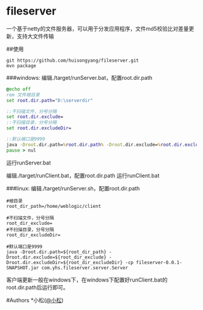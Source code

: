 # fileserver
一个基于netty的文件服务器，可以用于分发应用程序，文件md5校验比对差量更新，支持大文件传输

##使用
```shell
git https://github.com/huisongyang/fileserver.git
mvn package
```
###windows:
编辑./target/runServer.bat，配置root.dir.path
```bat
@echo off
rem 文件根目录
set root.dir.path="D:\serverdir"

::不扫描文件，分号分隔
set root.dir.exclude=
::不扫描目录，分号分隔
set root.dir.excludeDir=

::默认端口是9999
java -Droot.dir.path=%root.dir.path% -Droot.dir.exclude=%root.dir.exclude% -Droot.dir.excludeDir=%root.dir.excludeDir% -cp fileserver-0.0.1-SNAPSHOT.jar com.yhs.fileserver.server.Server
pause > nul
```
运行runServer.bat

编辑./target/runClient.bat，配置root.dir.path
运行runClient.bat

###linux:
编辑./target/runServer.sh，配置root.dir.path
```shell
#根目录
root_dir_path=/home/weblogic/client

#不扫描文件，分号分隔
root_dir_exclude=
#不扫描目录，分号分隔
root_dir_excludeDir=

#默认端口是9999
java -Droot.dir.path=${root_dir_path} -Droot.dir.exclude=${root_dir_exclude} -Droot.dir.excludeDir=${root_dir_excludeDir} -cp fileserver-0.0.1-SNAPSHOT.jar com.yhs.fileserver.server.Server
```
客户端更新一般在windows下，在windows下配置好runClient.bat的root.dir.path后运行即可。

#Authors
*小松([@小松](https://github.com/huisongyang))
